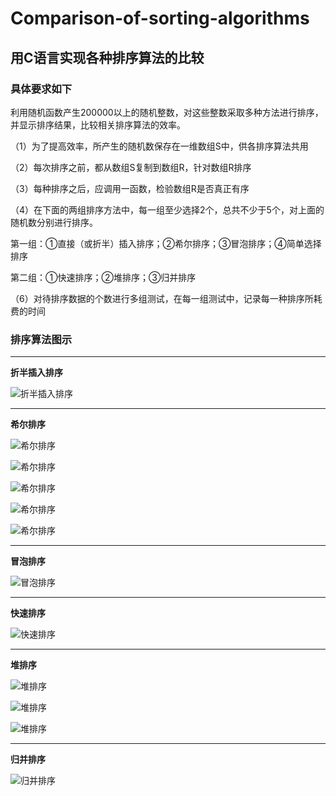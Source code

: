 # Comparison-of-sorting-algorithms
## 用C语言实现各种排序算法的比较
### 具体要求如下
利用随机函数产生200000以上的随机整数，对这些整数采取多种方法进行排序，并显示排序结果，比较相关排序算法的效率。

（1）为了提高效率，所产生的随机数保存在一维数组S中，供各排序算法共用

（2）每次排序之前，都从数组S复制到数组R，针对数组R排序

（3）每种排序之后，应调用一函数，检验数组R是否真正有序

（4）在下面的两组排序方法中，每一组至少选择2个，总共不少于5个，对上面的随机数分别进行排序。

第一组：①直接（或折半）插入排序；②希尔排序；③冒泡排序；④简单选择排序

第二组：①快速排序；②堆排序；③归并排序

（6）对待排序数据的个数进行多组测试，在每一组测试中，记录每一种排序所耗费的时间

### 排序算法图示
---
**折半插入排序**

![折半插入排序](2021-02-23-18-20-19.png)

---
**希尔排序**

![希尔排序](2021-02-23-18-21-12.png)

![希尔排序](2021-02-23-18-21-28.png)

![希尔排序](2021-02-23-18-21-42.png)

![希尔排序](2021-02-23-18-21-58.png)

![希尔排序](2021-02-23-18-22-21.png)

---
**冒泡排序**

![冒泡排序](2021-02-23-18-23-20.png)

---
**快速排序**

![快速排序](2021-02-23-18-23-52.png)

---
**堆排序**

![堆排序](2021-02-23-18-24-17.png)

![堆排序](2021-02-23-18-24-27.png)

![堆排序](2021-02-23-18-24-39.png)

---
**归并排序**

![归并排序](2021-02-23-18-25-15.png)